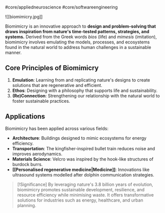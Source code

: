 #core/appliedneuroscience #core/softwareengineering 

![[biomimicry.jpg]]

Biomimicry is an innovative approach to **design and problem-solving that draws inspiration from nature's time-tested patterns, strategies, and systems.** Derived from the Greek words *bios* (life) and *mimesis* (imitation), biomimicry involves emulating the models, processes, and ecosystems found in the natural world to address human challenges in a sustainable manner.

## Core Principles of Biomimicry

1. **Emulation**: Learning from and replicating nature's designs to create solutions that are regenerative and efficient.
2. **Ethos**: Designing with a philosophy that supports life and sustainability.
3. **(Re)Connection**: Strengthening our relationship with the natural world to foster sustainable practices.

## Applications

Biomimicry has been applied across various fields:

- **Architecture**: Buildings designed to mimic ecosystems for energy efficiency.
- **Transportation**: The kingfisher-inspired bullet train reduces noise and improves aerodynamics.
- **Materials Science**: Velcro was inspired by the hook-like structures of burdock burrs.
- **[[Personalised regenerative medicine|Medicine]]**: Innovations like ultrasound systems modelled after dolphin communication strategies.

> [!Significance]
> By leveraging nature's 3.8 billion years of evolution, biomimicry promotes sustainable development, resilience, and resource efficiency while minimising waste. It offers transformative solutions for industries such as energy, healthcare, and urban planning.
